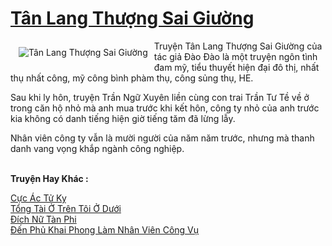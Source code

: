 <a href="https://utruyen.com/tan-lang-thuong-sai-giuong/21300/" title="Tân Lang Thượng Sai Giường"><h1>Tân Lang Thượng Sai Giường</h1></a><div style="display:table"><img align="right" style="float: left; padding: 10px;" src="https://utruyen.com/images/story/200x260/tan-lang-thuong-sai-giuong.jpg" alt="Tân Lang Thượng Sai Giường">Truyện Tân Lang Thượng Sai Giường của tác giả Đào Đào là một truyện ngôn tình đam mỹ, tiểu thuyết hiện đại đô thị, nhất thụ nhất công, mỹ công bình phàm thụ, công sủng thụ, HE.<p></p>Sau khi ly hôn, truyện Trần Ngữ Xuyên liền cùng con trai Trần Tư Tề về ở trong căn hộ nhỏ mà anh mua trước khi kết hôn, công ty nhỏ của anh trước kia không có danh tiếng hiện giờ tiếng tăm đã lừng lẫy.<p></p>Nhân viên công ty vẫn là mười người của năm năm trước, nhưng mà thanh danh vang vọng khắp ngành công nghiệp.</div><p><br><b>Truyện Hay Khác :</b></p><a href="https://utruyen.com/cuc-ac-tu-ky/21293/" alt="Cực Ác Tử Kỵ">Cực Ác Tử Kỵ</a><br/><a href="https://github.com/quanluxury/truyenhot/tree/master/truyenhay/12472/" alt="Tổng Tài Ở Trên Tôi Ở Dưới">Tổng Tài Ở Trên Tôi Ở Dưới</a><br/><a href="https://truyenngontinhay.wordpress.com/2019/10/03/dich-nu-tan-phi/" alt="Đích Nữ Tàn Phi">Đích Nữ Tàn Phi</a><br/><a href="https://github.com/quanluxury/truyenhot/tree/master/truyenhay/10345/" alt="Đến Phủ Khai Phong Làm Nhân Viên Công Vụ">Đến Phủ Khai Phong Làm Nhân Viên Công Vụ</a><br/>